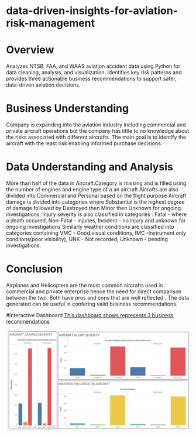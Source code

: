 # data-driven-insights-for-aviation-risk-management

# Overview
Analyzes NTSB, FAA, and WAAS aviation accident data using Python for data cleaning, analysis, and visualization. Identifies key risk patterns and provides three actionable business recommendations to support safer, data-driven aviation decisions.

# Business Understanding
Company is expanding into the aviation industry including commercial and private aircraft operations but the company has little to no knowledge about the risks associated with different aircrafts. The main goal is to identify the aircraft with the least risk enabling informed purchase decisions.

# Data Understanding and Analysis
More than half of the data in Aircraft.Category is missing and is filled using the number of engines and engine type of a an aircraft
Aicrafts are also diviided into Commercial and Personal based on the flight purpose
Aircraft damage is divided into categories where Substantial is the highest degree of damage followed by Destroyed then Minor then Unknown for ongoing investigations.
Injury severity is also classified in categories : Fatal - where a death occured, Non-Fatal -  injuries, Incident - no injury and unknown for ongoing investigations
Similarly weather conditions are classified into categories containing VMC - Good visual conditions, IMC -Instrument only conditons(poor visibility), UNK - Not recorded, Unknown - pending investigations.

# Conclusion
Airplanes and Helicopters are the most common aircrafts used in commercial and private enterprise hence the need for direct comparison between the two. Both have pros and cons that are well reflected . The data generated can be useful in confering valid business recommendations.

#Interactive Dashboard
[This dashboard shows represents 3 business recommendations](https://public.tableau.com/views/phase1projecttableau_17619219005770/Dashboard1?:language=en-US&publish=yes&:sid=&:redirect=auth&:display_count=n&:origin=viz_share_link)


![Dashboard Preview](dashboard.png)


